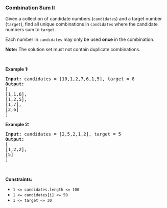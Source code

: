 
<h3>Combination Sum II</h3>
<div><p>Given a collection of candidate numbers (<code>candidates</code>) and a target number (<code>target</code>), find all unique combinations in <code>candidates</code> where the candidate numbers sum to <code>target</code>.</p>
<p>Each number in <code>candidates</code> may only be used <strong>once</strong> in the combination.</p>
<p><strong>Note:</strong> The solution set must not contain duplicate combinations.</p>
<p> </p>
<p><strong>Example 1:</strong></p>
<pre><strong>Input:</strong> candidates = [10,1,2,7,6,1,5], target = 8
<strong>Output:</strong> 
[
[1,1,6],
[1,2,5],
[1,7],
[2,6]
]
</pre>
<p><strong>Example 2:</strong></p>
<pre><strong>Input:</strong> candidates = [2,5,2,1,2], target = 5
<strong>Output:</strong> 
[
[1,2,2],
[5]
]
</pre>
<p> </p>
<p><strong>Constraints:</strong></p>
<ul>
<li><code>1 &lt;= candidates.length &lt;= 100</code></li>
<li><code>1 &lt;= candidates[i] &lt;= 50</code></li>
<li><code>1 &lt;= target &lt;= 30</code></li>
</ul>
</div>
